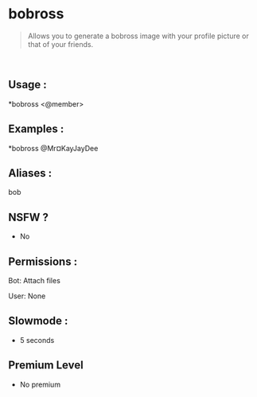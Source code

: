 # bobross

> Allows you to generate a bobross image with your profile picture or that of your friends.

<br>

## Usage :

*bobross <@member>

## Examples :

*bobross @Mr¤KayJayDee

## Aliases :

bob

## NSFW ?

- No

## Permissions :

Bot: Attach files
<br>

User: None

## Slowmode :

- 5 seconds

## Premium Level

- No premium